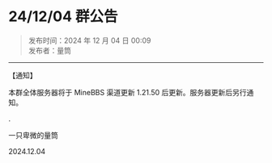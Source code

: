 # 24/12/04 群公告

> 发布时间：2024 年 12 月 04 日 00:09  
  发布者：量筒

---

【通知】

本群全体服务器将于 MineBBS 渠道更新 1.21.50 后更新。服务器更新后另行通知。

.

一只卑微的量筒

2024.12.04
